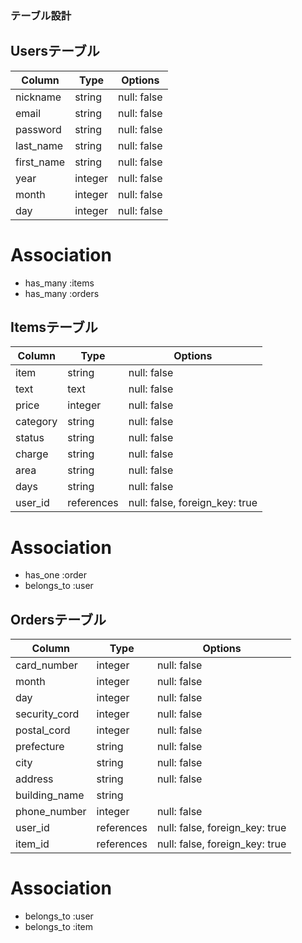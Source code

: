 ### テーブル設計

## Usersテーブル

|  Column    |  Type   |  Options    |
| ---------- | ------- | ----------- |
| nickname   | string  | null: false |
| email      | string  | null: false |
| password   | string  | null: false |
| last_name  | string  | null: false |
| first_name | string  | null: false |
| year       | integer | null: false |
| month      | integer | null: false |
| day        | integer | null: false |

# Association
- has_many :items
- has_many :orders

## Itemsテーブル
|  Column   |  Type      |  Options                       |
| --------- | ---------- | ------------------------------ |
| item      | string     | null: false                    |
| text      | text       | null: false                    |
| price     | integer    | null: false                    |
| category  | string     | null: false                    |
| status    | string     | null: false                    |
| charge    | string     | null: false                    |
| area      | string     | null: false                    |
| days      | string     | null: false                    |
| user_id   | references | null: false, foreign_key: true |

# Association
- has_one :order
- belongs_to :user

## Ordersテーブル
|  Column       |  Type      |  Options                       |
| ------------- | ---------- | ------------------------------ |
| card_number   | integer    | null: false                    |
| month         | integer    | null: false                    |
| day           | integer    | null: false                    |
| security_cord | integer    | null: false                    |
| postal_cord   | integer    | null: false                    |
| prefecture    | string     | null: false                    |
| city          | string     | null: false                    |
| address       | string     | null: false                    |
| building_name | string     |                                |
| phone_number  | integer    | null: false                    |
| user_id       | references | null: false, foreign_key: true |
| item_id       | references | null: false, foreign_key: true |

# Association
- belongs_to :user
- belongs_to :item